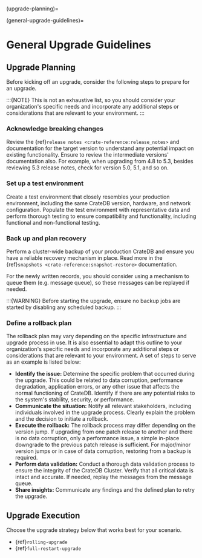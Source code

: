 ```{highlight} sh
```

(upgrade-planning)=

(general-upgrade-guidelines)=

# General Upgrade Guidelines

## Upgrade Planning

Before kicking off an upgrade, consider the following steps to prepare for an
upgrade.

:::{NOTE}
This is not an exhaustive list, so you should consider your organization's
specific needs and incorporate any additional steps or considerations that
are relevant to your environment.
:::

### Acknowledge breaking changes

Review the {ref}`release notes <crate-reference:release_notes>` and documentation
for the target version to understand any potential impact on existing functionality.
Ensure to review the intermediate versions' documentation also. For example, when
upgrading from 4.8 to 5.3, besides reviewing 5.3 release notes, check for version
5.0, 5.1, and so on.

### Set up a test environment

Create a test environment that closely resembles your production environment,
including the same CrateDB version, hardware, and network configuration.
Populate the test environment with representative data and perform thorough
testing to ensure compatibility and functionality, including functional and
non-functional testing.

### Back up and plan recovery

Perform a cluster-wide backup of your production CrateDB and ensure you have a
reliable recovery mechanism in place. Read more in the
{ref}`snapshots <crate-reference:snapshot-restore>` documentation.

For the newly written records, you should consider using a mechanism to queue
them (e.g. message queue), so these messages can be replayed if needed.

:::{WARNING}
Before starting the upgrade, ensure no backup jobs are started by disabling
any scheduled backup.
:::

### Define a rollback plan

The rollback plan may vary depending on the specific infrastructure and upgrade
process in use. It is also essential to adapt this outline to your organization's
specific needs and incorporate any additional steps or considerations that are
relevant to your environment. A set of steps to serve as an example is listed
below:

- **Identify the issue:** Determine the specific problem that occurred during
  the upgrade. This could be related to data corruption, performance degradation,
  application errors, or any other issue that affects the normal functioning of
  CrateDB. Identify if there are any potential risks to the system's stability,
  security, or performance.
- **Communicate the situation:** Notify all relevant stakeholders, including
  individuals involved in the upgrade process. Clearly explain the problem and the
  decision to initiate a rollback.
- **Execute the rollback:** The rollback process may differ depending on the
  version jump. If upgrading from one patch release to another and there is no data
  corruption, only a performance issue, a simple in-place downgrade to the previous
  patch release is sufficient. For major/minor version jumps or in case of data
  corruption, restoring from a backup is required.
- **Perform data validation:** Conduct a thorough data validation process to
  ensure the integrity of the CrateDB Cluster. Verify that all critical data is
  intact and accurate. If needed, replay the messages from the message queue.
- **Share insights:** Communicate any findings and the defined plan to retry the
  upgrade.

## Upgrade Execution

Choose the upgrade strategy below that works best for your scenario.

- {ref}`rolling-upgrade`
- {ref}`full-restart-upgrade`
